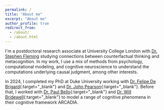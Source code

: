 ```yaml
---
permalink: /
title: "About me"
excerpt: "About me"
author_profile: true
redirect_from: 
  - /about/
  - /about.html
---
```


I'm a postdoctoral research associate at University College London
with [Dr. Stephen Fleming](http://metacoglab.org) studying connections
between counterfactual thinking and metacognition. In my work, I use a
mix of methods from psychology, computational modeling, and cognitive
neuroscience to understand the computations underlying causal
judgment, among other interests.

In 2024, I completed my PhD at Duke University working with
[Dr. Felipe De Brigard](https://www.imclab.org/){:target="_blank"} and
[Dr. John Pearson](https://pearsonlab.github.io/){:target="_blank"}.
Before that, I worked with [Dr. Paul
Bello](https://scholar.google.com/citations?user=72lZt54AAAAJ){:target="_blank"}
and [Dr. Will Bridewell](https://paravidya.com/){:target="_blank"} to
model a range of cognitive phenomena in their cognitive framework
ARCADIA.
